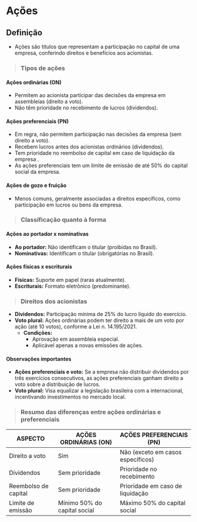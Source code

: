 # Ações

## Definição
- Ações são títulos que representam a participação no capital de uma empresa, conferindo direitos e benefícios aos acionistas.

> ### Tipos de ações

#### Ações ordinárias (ON)
- Permitem ao acionista participar das decisões da empresa em assembleias (direito a voto).
- Não têm prioridade no recebimento de lucros (dividendos).

#### Ações preferenciais (PN)
- Em regra, não permitem participação nas decisões da empresa (sem direito a voto).
- Recebem lucros antes dos acionistas ordinários (dividendos).
- Tem prioridade no reembolso de capital em caso de liquidação da empresa .
- As ações preferenciais tem um limite de emissão de até 50% do capital social da empresa.

#### Ações de gozo e fruição
- Menos comuns, geralmente associadas a direitos específicos, como participação em lucros ou bens da empresa.

> ### Classificação quanto à forma

#### Ações ao portador x nominativas
- **Ao portador:** Não identificam o titular (proibidas no Brasil).
- **Nominativas:** Identificam o titular (obrigatórias no Brasil).

#### Ações físicas x escriturais
- **Físicas:** Suporte em papel (raras atualmente).
- **Escriturais:** Formato eletrônico (predominante).

> ### Direitos dos acionistas
- **Dividendos:** Participação mínima de 25% do lucro líquido do exercício.
- **Voto plural:** Ações ordinárias podem ter direito a mais de um voto por ação (até 10 votos), conforme a Lei n. 14.195/2021.
  - **Condições:**
    - Aprovação em assembleia especial.
    - Aplicável apenas a novas emissões de ações.

#### Observações importantes
- **Ações preferenciais e voto:** Se a empresa não distribuir dividendos por três exercícios consecutivos, as ações preferenciais ganham direito a voto sobre a distribuição de lucros.
- **Voto plural:** Visa equalizar a legislação brasileira com a internacional, incentivando investimentos no mercado local.

> ### Resumo das diferenças entre ações ordinárias e preferenciais

| ASPECTO               | AÇÕES ORDINÁRIAS (ON)        | AÇÕES PREFERENCIAIS (PN)                   |
|-----------------------|------------------------------|--------------------------------------------|
| Direito a voto        | Sim                          | Não (exceto em casos específicos)          |
| Dividendos            | Sem prioridade               | Prioridade no recebimento                  |
| Reembolso de capital  | Sem prioridade               | Prioridade em caso de liquidação           |
| Limite de emissão     | Mínimo 50% do capital social | Máximo 50% do capital social               |